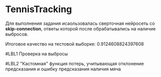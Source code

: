 # TennisTraсking
Для выполнения задания исаользовалась сверточная нейросеть со **skip-connection**, ответы которой после обрабатывались на наличие выбросов.

Итоговое качество на тестовой выборке: 0.9124608824397608

#LBL1 Проверка на выбросы

#LBL2 "Кастомная" функция потерь, учитывающая отклонение предсказания и ошибку предсказания наличия мяча

